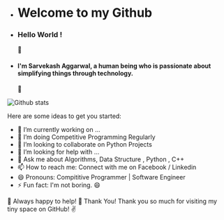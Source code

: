 - <h1> Welcome to my Github </h1>
- <h3> Hello World ! </h3> 👋
- <h4>  I'm Sarvekash Aggarwal, a human being who is passionate about simplifying things through technology. </h4>  👋

![Github stats](https://github-readme-stats.vercel.app/api?username=uniquesarvekash)

Here are some ideas to get you started:

- 🔭 I’m currently working on ...
- 🌱 I’m doing Competitive Programming Regularly
- 👯  I’m looking to collaborate on Python Projects
- 🤔 I’m looking for help with ...
- 💬 Ask me about Algorithms, Data Structure , Python , C++
- 📫 How to reach me: Connect with me on Facebook / Linkedin
- 😄 Pronouns: Compititive Programmer | Software Engineer
- ⚡ Fun fact: I'm not boring. 😄

🤝 Always happy to help!
🤗 Thank You!
Thank you so much for visiting my tiny space on GitHub! ✌️
